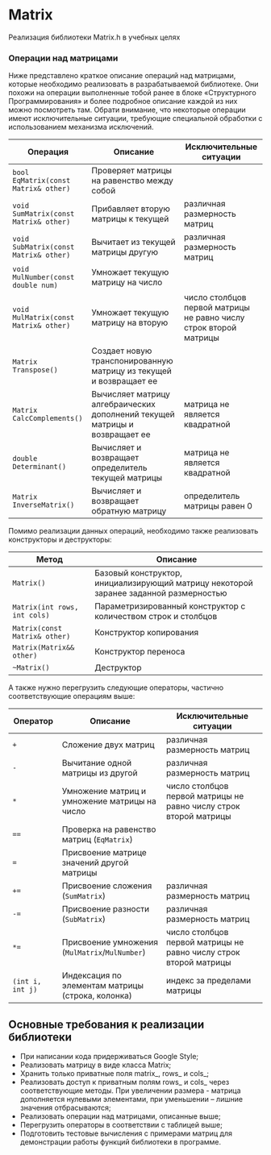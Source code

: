 # Matrix
Реализация библиотеки Matrix.h в учебных целях

### Операции над матрицами

Ниже представлено краткое описание операций над матрицами, которые необходимо реализовать в разрабатываемой библиотеке. Они похожи на операции выполненные тобой ранее в блоке «Структурного Программирования» и более подробное описание каждой из них можно посмотреть там. Обрати внимание, что некоторые операции имеют исключительные ситуации, требующие специальной обработки с использованием механизма исключений.

| Операция    | Описание   | Исключительные ситуации |
| ----------- | ----------- | ----------- |
| `bool EqMatrix(const Matrix& other)` | Проверяет матрицы на равенство между собой |  |
| `void SumMatrix(const Matrix& other)` | Прибавляет вторую матрицы к текущей | различная размерность матриц |
| `void SubMatrix(const Matrix& other)` | Вычитает из текущей матрицы другую | различная размерность матриц |
| `void MulNumber(const double num)` | Умножает текущую матрицу на число |  |
| `void MulMatrix(const Matrix& other)` | Умножает текущую матрицу на вторую | число столбцов первой матрицы не равно числу строк второй матрицы |
| `Matrix Transpose()` | Создает новую транспонированную матрицу из текущей и возвращает ее |  |
| `Matrix CalcComplements()` | Вычисляет матрицу алгебраических дополнений текущей матрицы и возвращает ее | матрица не является квадратной |
| `double Determinant()` | Вычисляет и возвращает определитель текущей матрицы | матрица не является квадратной |
| `Matrix InverseMatrix()` | Вычисляет и возвращает обратную матрицу | определитель матрицы равен 0 |

Помимо реализации данных операций, необходимо также реализовать конструкторы и деструкторы:

| Метод    | Описание   |
| ----------- | ----------- |
| `Matrix()` | Базовый конструктор, инициализирующий матрицу некоторой заранее заданной размерностью |  
| `Matrix(int rows, int cols)` | Параметризированный конструктор с количеством строк и столбцов | 
| `Matrix(const Matrix& other)` | Конструктор копирования |
| `Matrix(Matrix&& other)` | Конструктор переноса |
| `~Matrix()` | Деструктор |

А также нужно перегрузить следующие операторы, частично соответствующие операциям выше:

| Оператор    | Описание   | Исключительные ситуации |
| ----------- | ----------- | ----------- |
| `+`      | Сложение двух матриц  | различная размерность матриц |
| `-`   | Вычитание одной матрицы из другой | различная размерность матриц |
| `*`  | Умножение матриц и умножение матрицы на число | число столбцов первой матрицы не равно числу строк второй матрицы |
| `==`  | Проверка на равенство матриц (`EqMatrix`) | |
| `=`  | Присвоение матрице значений другой матрицы | |
| `+=`  | Присвоение сложения (`SumMatrix`)   | различная размерность матриц |
| `-=`  | Присвоение разности (`SubMatrix`) | различная размерность матриц |
| `*=`  | Присвоение умножения (`MulMatrix`/`MulNumber`) | число столбцов первой матрицы не равно числу строк второй матрицы |
| `(int i, int j)`  | Индексация по элементам матрицы (строка, колонка) | индекс за пределами матрицы |

## Основные требования к реализации библиотеки

- При написании кода придерживаться Google Style;
- Реализовать матрицу в виде класса Matrix;
- Хранить только приватные поля matrix_, rows_ и cols_;
- Реализовать доступ к приватным полям rows_ и cols_ через соответствующие методы. При увеличении размера - матрица дополняется нулевыми элементами, при уменьшении – лишние значения отбрасываются;
- Реализовать операции над матрицами, описанные выше;
- Перегрузить операторы в соответствии с таблицей выше;
- Подготовить тестовые вычисления с примерами матриц для демонстрации работы функций библиотеки в программе.
